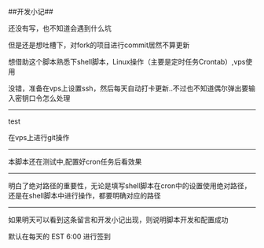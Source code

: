 ##开发小记##

还没有写，也不知道会遇到什么坑

但是还是想吐槽下，对fork的项目进行commit居然不算更新

想借助这个脚本熟悉下shell脚本，Linux操作（主要是定时任务Crontab）,vps使用

没错，准备在vps上设置ssh，然后每天自动打卡更新..不过也不知道偶尔弹出要输入密钥口令怎么处理

---

test

在vps上进行git操作

---

本脚本还在测试中,配置好cron任务后看效果

---

明白了绝对路径的重要性，无论是填写shell脚本在cron中的设置使用绝对路径，还是在shell脚本中进行操作，都要明确对应的路径

---

如果明天可以看到这条留言和开发小记出现，则说明脚本开发和配置成功

默认在每天的 EST 6:00 进行签到